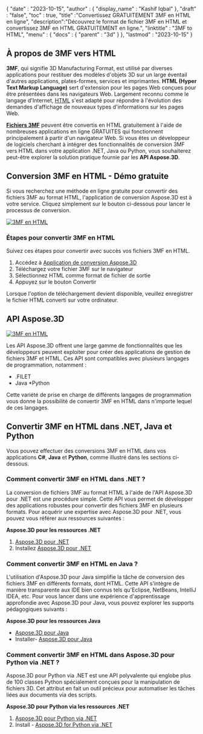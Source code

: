 {
  "date" : "2023-10-15",
  "author" : {
    "display_name" : "Kashif Iqbal"
},
  "draft" : "false",
  "toc" : true,
  "title" :"Convertissez GRATUITEMENT 3MF en HTML en ligne",
  "description":"Découvrez le format de fichier 3MF en HTML et convertissez 3MF en HTML GRATUITEMENT en ligne.",
  "linktitle" : "3MF to HTML",
  "menu" : {
    "docs" : {
      "parent" : "3d"
}
},
  "lastmod" : "2023-10-15"
}

## À propos de 3MF vers HTML

**3MF**, qui signifie 3D Manufacturing Format, est utilisé par diverses applications pour restituer des modèles d'objets 3D sur un large éventail d'autres applications, plates-formes, services et imprimantes. **HTML (Hyper Text Markup Language)** sert d'extension pour les pages Web conçues pour être présentées dans les navigateurs Web. Largement reconnu comme le langage d'Internet, [HTML](/fr/web/html/) s'est adapté pour répondre à l'évolution des demandes d'affichage de nouveaux types d'informations sur les pages Web.

**[Fichiers 3MF](/fr/3d/3mf/)** peuvent être convertis en HTML gratuitement à l'aide de nombreuses applications en ligne GRATUITES qui fonctionnent principalement à partir d'un navigateur Web. Si vous êtes un développeur de logiciels cherchant à intégrer des fonctionnalités de conversion 3MF vers HTML dans votre application .NET, Java ou Python, vous souhaiterez peut-être explorer la solution pratique fournie par les **API Aspose.3D**.

## Conversion 3MF en HTML - Démo gratuite

Si vous recherchez une méthode en ligne gratuite pour convertir des fichiers 3MF au format HTML, l'application de conversion Aspose.3D est à votre service. Cliquez simplement sur le bouton ci-dessous pour lancer le processus de conversion.

[![3MF en HTML](../3mf-to-html.png)](https://products.aspose.app/3d/conversion/)

### Étapes pour convertir 3MF en HTML

Suivez ces étapes pour convertir avec succès vos fichiers 3MF en HTML.

1. Accédez à [Application de conversion Aspose.3D](https://products.aspose.app/3d/conversion/)
1. Téléchargez votre fichier 3MF sur le navigateur
1. Sélectionnez HTML comme format de fichier de sortie
1. Appuyez sur le bouton Convertir

Lorsque l'option de téléchargement devient disponible, veuillez enregistrer le fichier HTML converti sur votre ordinateur.

## API Aspose.3D

[![3MF en HTML](../try-aspose-3d.png)](https://products.aspose.com/3d/)

Les API Aspose.3D offrent une large gamme de fonctionnalités que les développeurs peuvent exploiter pour créer des applications de gestion de fichiers 3MF et HTML. Ces API sont compatibles avec plusieurs langages de programmation, notamment :

* .FILET
* Java
*Python

Cette variété de prise en charge de différents langages de programmation vous donne la possibilité de convertir 3MF en HTML dans n'importe lequel de ces langages.

## Convertir 3MF en HTML dans .NET, Java et Python

Vous pouvez effectuer des conversions 3MF en HTML dans vos applications **C#**, **Java** et **Python**, comme illustré dans les sections ci-dessous.

### Comment convertir 3MF en HTML dans .NET ?

La conversion de fichiers 3MF au format HTML à l'aide de l'API Aspose.3D pour .NET est une procédure simple. Cette API vous permet de développer des applications robustes pour convertir des fichiers 3MF en plusieurs formats. Pour acquérir une expertise avec Aspose.3D pour .NET, vous pouvez vous référer aux ressources suivantes :

**Aspose.3D pour les ressources .NET**

1. [Aspose.3D pour .NET](https://products.aspose.com/3d/net/)
1. Installez [Aspose.3D pour .NET](https://docs.aspose.com/3d/net/installation/)

### Comment convertir 3MF en HTML en Java ?

L'utilisation d'Aspose.3D pour Java simplifie la tâche de conversion des fichiers 3MF en différents formats, dont HTML. Cette API s'intègre de manière transparente aux IDE bien connus tels qu'Eclipse, NetBeans, IntelliJ IDEA, etc. Pour vous lancer dans une expérience d'apprentissage approfondie avec Aspose.3D pour Java, vous pouvez explorer les supports pédagogiques suivants :

**Aspose.3D pour les ressources Java**

* [Aspose.3D pour Java](https://products.aspose.com/3d/java/)
* Installer- [Aspose.3D pour Java](https://docs.aspose.com/3d/java/installation/)

### Comment convertir 3MF en HTML dans Aspose.3D pour Python via .NET ?

Aspose.3D pour Python via .NET est une API polyvalente qui englobe plus de 100 classes Python spécialement conçues pour la manipulation de fichiers 3D. Cet attribut en fait un outil précieux pour automatiser les tâches liées aux documents via des scripts.

**Aspose.3D pour Python via les ressources .NET**

1. [Aspose.3D pour Python via .NET](https://products.aspose.com/3d/python-net/)
1. Install - [Aspose.3D for Python via .NET](https://releases.aspose.com/3d/python-net/)
